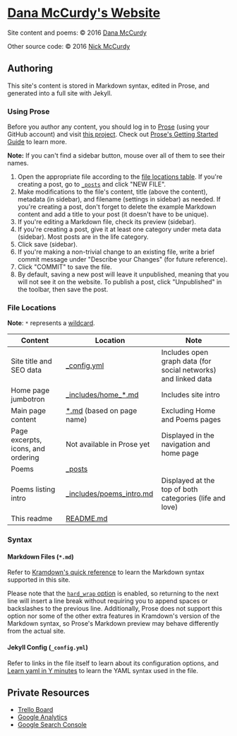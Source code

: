 # [Dana McCurdy's Website](http://danamccurdy.com)

Site content and poems: &copy; 2016 [Dana McCurdy](http://danamccurdy.com/)

Other source code: &copy; 2016 [Nick McCurdy](http://nickmccurdy.com/)

## Authoring
This site's content is stored in Markdown syntax, edited in Prose, and generated into a full site with Jekyll.

### Using Prose
Before you author any content, you should log in to [Prose](http://prose.io/) (using your GitHub account) and visit [this project](http://prose.io/#danamcc/danamcc.github.io). Check out [Prose's Getting Started Guide](https://github.com/prose/prose/wiki/Getting-Started) to learn more.

**Note:** If you can't find a sidebar button, mouse over all of them to see their names.

1. Open the appropriate file according to the [file locations table](#file-locations). If you're creating a post, go to [`_posts`](http://prose.io/#danamcc/danamcc.github.io/tree/master/_posts) and click "NEW FILE".
2. Make modifications to the file's content, title (above the content), metadata (in sidebar), and filename (settings in sidebar) as needed. If you're creating a post, don't forget to delete the example Markdown content and add a title to your post (it doesn't have to be unique).
3. If you're editing a Markdown file, check its preview (sidebar).
4. If you're creating a post, give it at least one category under meta data (sidebar). Most posts are in the life category.
4. Click save (sidebar).
5. If you're making a non-trivial change to an existing file, write a brief commit message under "Describe your Changes" (for future reference).
6. Click "COMMIT" to save the file.
7. By default, saving a new post will leave it unpublished, meaning that you will not see it on the website. To publish a post, click "Unpublished" in the toolbar, then save the post.

### File Locations
**Note**: `*` represents a [wildcard](https://en.wikipedia.org/wiki/Wildcard_character).

| Content | Location | Note |
| --- | --- | --- |
| Site title and SEO data | [_config.yml](_config.yml) | Includes open graph data (for social networks) and linked data |
| Home page jumbotron | [\_includes/home\_*.md](_includes) | Includes site intro |
| Main page content | [*.md](.) (based on page name) | Excluding Home and Poems pages |
| Page excerpts, icons, and ordering | Not available in Prose yet | Displayed in the navigation and home page |
| Poems | [_posts](_posts) |
| Poems listing intro | [_includes/poems_intro.md](includes/poems_intro.md) | Displayed at the top of both categories (life and love) |
| This readme | [README.md](README.md) |

### Syntax

#### Markdown Files (`*.md`)
Refer to [Kramdown's quick reference](http://kramdown.gettalong.org/quickref.html) to learn the Markdown syntax supported in this site.

Please note that the [`hard_wrap` option](http://kramdown.gettalong.org/options.html#option-hard-wrap) is enabled, so returning to the next line will insert a line break without requiring you to append spaces or backslashes to the previous line. Additionally, Prose does not support this option nor some of the other extra features in Kramdown's version of the Markdown syntax, so Prose's Markdown preview may behave differently from the actual site.

#### Jekyll Config (`_config.yml`)
Refer to links in the file itself to learn about its configuration options, and [Learn yaml in Y minutes](https://learnxinyminutes.com/docs/yaml/) to learn the YAML syntax used in the file.

## Private Resources
- [Trello Board](https://trello.com/b/hK0hhEDy/dana-s-website)
- [Google Analytics](https://analytics.google.com/analytics/web/#report/defaultid/a51703743w83996550p87034958/)
- [Google Search Console](https://www.google.com/webmasters/tools/dashboard?siteUrl=http%3A%2F%2Fdanamccurdy.com%2F)
